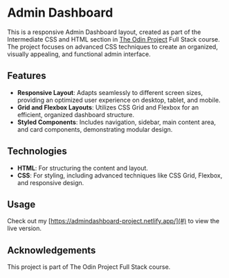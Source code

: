 # Admin Dashboard

This is a responsive Admin Dashboard layout, created as part of the Intermediate CSS and HTML section in [The Odin Project](https://www.theodinproject.com/) Full Stack course. The project focuses on advanced CSS techniques to create an organized, visually appealing, and functional admin interface.

## Features

- **Responsive Layout**: Adapts seamlessly to different screen sizes, providing an optimized user experience on desktop, tablet, and mobile.
- **Grid and Flexbox Layouts**: Utilizes CSS Grid and Flexbox for an efficient, organized dashboard structure.
- **Styled Components**: Includes navigation, sidebar, main content area, and card components, demonstrating modular design.

## Technologies

- **HTML**: For structuring the content and layout.
- **CSS**: For styling, including advanced techniques like CSS Grid, Flexbox, and responsive design.

## Usage

Check out my [https://admindashboard-project.netlify.app/](#) to view the live version.

## Acknowledgements

This project is part of The Odin Project Full Stack course.